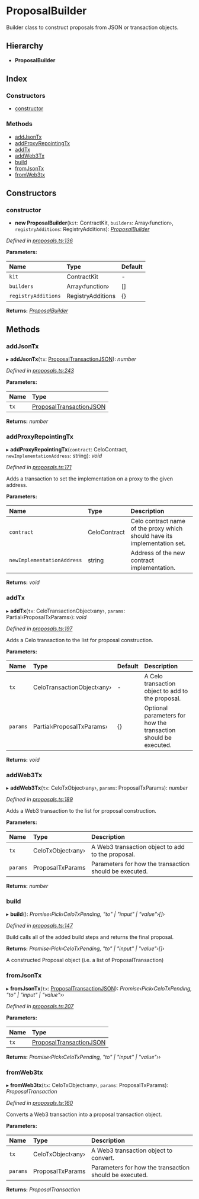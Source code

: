 # ProposalBuilder

Builder class to construct proposals from JSON or transaction objects.

## Hierarchy

* **ProposalBuilder**

## Index

### Constructors

* [constructor](_proposals_.proposalbuilder.md#constructor)

### Methods

* [addJsonTx](_proposals_.proposalbuilder.md#addjsontx)
* [addProxyRepointingTx](_proposals_.proposalbuilder.md#addproxyrepointingtx)
* [addTx](_proposals_.proposalbuilder.md#addtx)
* [addWeb3Tx](_proposals_.proposalbuilder.md#addweb3tx)
* [build](_proposals_.proposalbuilder.md#build)
* [fromJsonTx](_proposals_.proposalbuilder.md#fromjsontx)
* [fromWeb3tx](_proposals_.proposalbuilder.md#fromweb3tx)

## Constructors

### constructor

+ **new ProposalBuilder**\(`kit`: ContractKit, `builders`: Array‹function›, `registryAdditions`: RegistryAdditions\): [_ProposalBuilder_](_proposals_.proposalbuilder.md)

_Defined in_ [_proposals.ts:136_](https://github.com/celo-org/celo-monorepo/blob/master/packages/sdk/governance/src/proposals.ts#L136)

**Parameters:**

| Name | Type | Default |
| :--- | :--- | :--- |
| `kit` | ContractKit | - |
| `builders` | Array‹function› | \[\] |
| `registryAdditions` | RegistryAdditions | {} |

**Returns:** [_ProposalBuilder_](_proposals_.proposalbuilder.md)

## Methods

### addJsonTx

▸ **addJsonTx**\(`tx`: [ProposalTransactionJSON](../interfaces/_proposals_.proposaltransactionjson.md)\): _number_

_Defined in_ [_proposals.ts:243_](https://github.com/celo-org/celo-monorepo/blob/master/packages/sdk/governance/src/proposals.ts#L243)

**Parameters:**

| Name | Type |
| :--- | :--- |
| `tx` | [ProposalTransactionJSON](../interfaces/_proposals_.proposaltransactionjson.md) |

**Returns:** _number_

### addProxyRepointingTx

▸ **addProxyRepointingTx**\(`contract`: CeloContract, `newImplementationAddress`: string\): _void_

_Defined in_ [_proposals.ts:171_](https://github.com/celo-org/celo-monorepo/blob/master/packages/sdk/governance/src/proposals.ts#L171)

Adds a transaction to set the implementation on a proxy to the given address.

**Parameters:**

| Name | Type | Description |
| :--- | :--- | :--- |
| `contract` | CeloContract | Celo contract name of the proxy which should have its implementation set. |
| `newImplementationAddress` | string | Address of the new contract implementation. |

**Returns:** _void_

### addTx

▸ **addTx**\(`tx`: CeloTransactionObject‹any›, `params`: Partial‹ProposalTxParams›\): _void_

_Defined in_ [_proposals.ts:197_](https://github.com/celo-org/celo-monorepo/blob/master/packages/sdk/governance/src/proposals.ts#L197)

Adds a Celo transaction to the list for proposal construction.

**Parameters:**

| Name | Type | Default | Description |
| :--- | :--- | :--- | :--- |
| `tx` | CeloTransactionObject‹any› | - | A Celo transaction object to add to the proposal. |
| `params` | Partial‹ProposalTxParams› | {} | Optional parameters for how the transaction should be executed. |

**Returns:** _void_

### addWeb3Tx

▸ **addWeb3Tx**\(`tx`: CeloTxObject‹any›, `params`: ProposalTxParams\): _number_

_Defined in_ [_proposals.ts:189_](https://github.com/celo-org/celo-monorepo/blob/master/packages/sdk/governance/src/proposals.ts#L189)

Adds a Web3 transaction to the list for proposal construction.

**Parameters:**

| Name | Type | Description |
| :--- | :--- | :--- |
| `tx` | CeloTxObject‹any› | A Web3 transaction object to add to the proposal. |
| `params` | ProposalTxParams | Parameters for how the transaction should be executed. |

**Returns:** _number_

### build

▸ **build**\(\): _Promise‹Pick‹CeloTxPending, "to" \| "input" \| "value"›\[\]›_

_Defined in_ [_proposals.ts:147_](https://github.com/celo-org/celo-monorepo/blob/master/packages/sdk/governance/src/proposals.ts#L147)

Build calls all of the added build steps and returns the final proposal.

**Returns:** _Promise‹Pick‹CeloTxPending, "to" \| "input" \| "value"›\[\]›_

A constructed Proposal object \(i.e. a list of ProposalTransaction\)

### fromJsonTx

▸ **fromJsonTx**\(`tx`: [ProposalTransactionJSON](../interfaces/_proposals_.proposaltransactionjson.md)\): _Promise‹Pick‹CeloTxPending, "to" \| "input" \| "value"››_

_Defined in_ [_proposals.ts:207_](https://github.com/celo-org/celo-monorepo/blob/master/packages/sdk/governance/src/proposals.ts#L207)

**Parameters:**

| Name | Type |
| :--- | :--- |
| `tx` | [ProposalTransactionJSON](../interfaces/_proposals_.proposaltransactionjson.md) |

**Returns:** _Promise‹Pick‹CeloTxPending, "to" \| "input" \| "value"››_

### fromWeb3tx

▸ **fromWeb3tx**\(`tx`: CeloTxObject‹any›, `params`: ProposalTxParams\): _ProposalTransaction_

_Defined in_ [_proposals.ts:160_](https://github.com/celo-org/celo-monorepo/blob/master/packages/sdk/governance/src/proposals.ts#L160)

Converts a Web3 transaction into a proposal transaction object.

**Parameters:**

| Name | Type | Description |
| :--- | :--- | :--- |
| `tx` | CeloTxObject‹any› | A Web3 transaction object to convert. |
| `params` | ProposalTxParams | Parameters for how the transaction should be executed. |

**Returns:** _ProposalTransaction_

